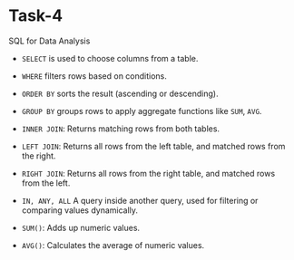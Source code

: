# Task-4
SQL for Data Analysis

  * `SELECT` is used to choose columns from a table.
  * `WHERE` filters rows based on conditions.
  * `ORDER BY` sorts the result (ascending or descending).
  * `GROUP BY` groups rows to apply aggregate functions like `SUM`, `AVG`.


  * `INNER JOIN`: Returns matching rows from both tables.
  * `LEFT JOIN`: Returns all rows from the left table, and matched rows from the right.
  * `RIGHT JOIN`: Returns all rows from the right table, and matched rows from the left.


  * `IN, ANY, ALL` A query inside another query, used for filtering or comparing values dynamically.

  * `SUM()`: Adds up numeric values.
  * `AVG()`: Calculates the average of numeric values.

